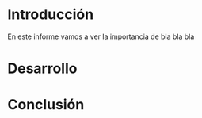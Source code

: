 # Introducción

En este informe vamos a ver la importancia de bla bla bla

# Desarrollo

# Conclusión
